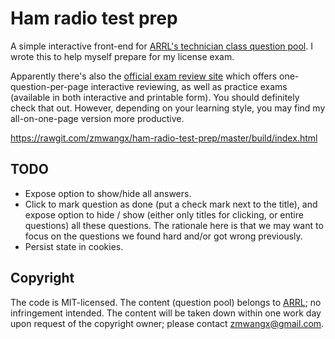 # Ham radio test prep

A simple interactive front-end for [ARRL's technician class question pool](http://www.arrl.org/question-pools). I wrote this to help myself prepare for my license exam.

Apparently there's also the [official exam review site](http://arrlexamreview.appspot.com/) which offers one-question-per-page interactive reviewing, as well as practice exams (available in both interactive and printable form). You should definitely check that out. However, depending on your learning style, you may find my all-on-one-page version more productive.

<https://rawgit.com/zmwangx/ham-radio-test-prep/master/build/index.html>

## TODO

* Expose option to show/hide all answers.
* Click to mark question as done (put a check mark next to the title), and expose option to hide / show (either only titles for clicking, or entire questions) all these questions. The rationale here is that we may want to focus on the questions we found hard and/or got wrong previously.
* Persist state in cookies.

## Copyright

The code is MIT-licensed. The content (question pool) belongs to [ARRL](http://www.arrl.org/question-pools); no infringement intended. The content will be taken down within one work day upon request of the copyright owner; please contact <zmwangx@gmail.com>.
